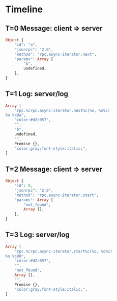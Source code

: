 # Timeline

## T=0 Message: client => server

```php
Object {
    "id": "a",
    "jsonrpc": "2.0",
    "method": "rpc.async-iterator.next",
    "params": Array [
        "b",
        undefined,
    ],
}
```

## T=1 Log: server/log

```php
Array [
    "rpc.%crpc.async-iterator.next%c(%o, %o%c)
%o %c@a",
    "color:#d2c057",
    "",
    "b",
    undefined,
    "",
    Promise {},
    "color:gray;font-style:italic;",
]
```

## T=2 Message: client => server

```php
Object {
    "id": 0,
    "jsonrpc": "2.0",
    "method": "rpc.async-iterator.start",
    "params": Array [
        "not_found",
        Array [],
    ],
}
```

## T=3 Log: server/log

```php
Array [
    "rpc.%crpc.async-iterator.start%c(%o, %o%c)
%o %c@0",
    "color:#d2c057",
    "",
    "not_found",
    Array [],
    "",
    Promise {},
    "color:gray;font-style:italic;",
]
```
